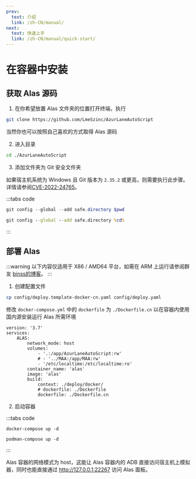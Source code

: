 ```yaml
---
prev:
  text: 介绍
  link: /zh-CN/manual/
next:
  text: 快速上手
  link: /zh-CN/manual/quick-start/
---
```


# 在容器中安装

## 获取 Alas 源码

1. 在你希望放置 Alas 文件夹的位置打开终端，执行

```sh
git clone https://github.com/LmeSzinc/AzurLaneAutoScript
```
当然你也可以按照自己喜欢的方式取得 Alas 源码

2. 进入目录

```sh
cd ./AzurLaneAutoScript
```

3. 添加文件夹为 Git 安全文件夹

如果宿主机系统为 Windows 且 Git 版本为 `2.35.2` 或更高，则需要执行此步骤。详情请参阅[CVE-2022-24765](https://github.com/git-for-windows/git/security/advisories/GHSA-vw2c-22j4-2fh2)。

:::tabs code
```powershell
git config --global --add safe.directory $pwd
```
```cmd
git config --global --add safe.directory %cd%
```
:::

## 部署 Alas

:::warning
以下内容仅适用于 X86 / AMD64 平台，如需在 ARM 上运行请参阅群友 [binss的博客](https://www.binss.me/blog/run-azurlaneautoscript-on-arm64/)。
:::

1. 创建配置文件

```sh
cp config/deploy.template-docker-cn.yaml config/deploy.yaml
```

修改 `docker-compose.yml` 中的 `dockerfile` 为 `./Dockerfile.cn` 以在容器内使用国内源安装运行 Alas 所需环境

```yaml{13,14}
version: '3.7'
services:
    ALAS:
        network_mode: host
        volumes:
            - '.:/app/AzurLaneAutoScript:rw'
            # - '../MAA:/app/MAA:rw'
            - '/etc/localtime:/etc/localtime:ro'
        container_name: 'alas'
        image: 'alas'
        build:
            context: ./deploy/docker/
            # dockerfile: ./Dockerfile
            dockerfile: ./Dockerfile.cn
```

2. 启动容器

:::tabs code
```docker
docker-compose up -d
```
```podman
podman-compose up -d
```
:::

Alas 容器的网络模式为 host，这能让 Alas 容器内的 ADB 直接访问宿主机上模拟器，同时也能直接通过 http://127.0.0.1:22267 访问 Alas 面板。